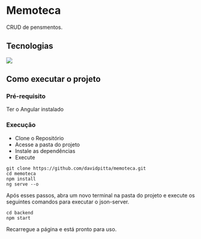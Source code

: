 # Memoteca
CRUD de pensmentos.

## Tecnologias
<img src="https://skillicons.dev/icons?i=angular,ts,html,css,git" />

## Como executar o projeto
### Pré-requisito
Ter o Angular instalado

### Execução
- Clone o Repositório
- Acesse a pasta do projeto
- Instale as dependências
- Execute
```
git clone https://github.com/davidpitta/memoteca.git
cd memoteca
npm install
ng serve --o
```
Após esses passos, abra um novo terminal na pasta do projeto e execute os seguintes comandos para executar o json-server.
```
cd backend
npm start
```
Recarregue a página e está pronto para uso.
